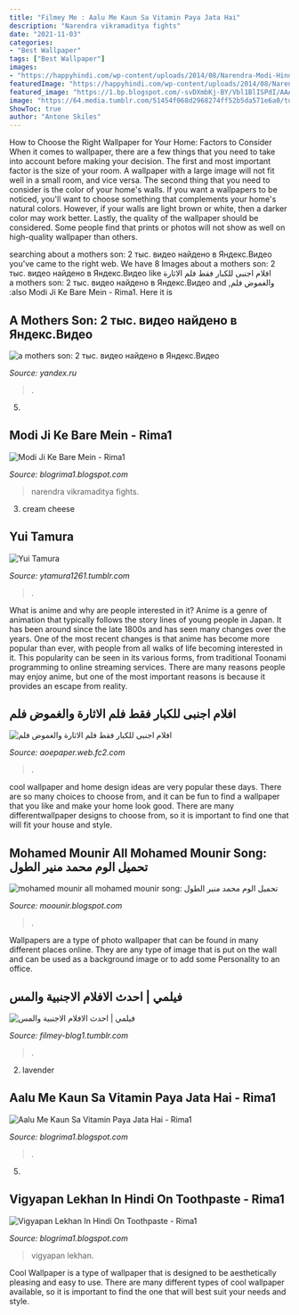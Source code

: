 ```yaml
---
title: "Filmey Me : Aalu Me Kaun Sa Vitamin Paya Jata Hai"
description: "Narendra vikramaditya fights"
date: "2021-11-03"
categories:
- "Best Wallpaper"
tags: ["Best Wallpaper"]
images:
- "https://happyhindi.com/wp-content/uploads/2014/08/Narendra-Modi-Hindi_opt-1280x720.jpg"
featuredImage: "https://happyhindi.com/wp-content/uploads/2014/08/Narendra-Modi-Hindi_opt-1280x720.jpg"
featured_image: "https://1.bp.blogspot.com/-svDXmbKj-BY/Vbl1BlISPdI/AAAAAAAAAC4/tlS0872rPfE/s320/67ed.jpg"
image: "https://64.media.tumblr.com/51454f068d2968274ff52b5da571e6a0/tumblr_ouq6e1m0MQ1ukkaf8o1_1280.png"
ShowToc: true
author: "Antone Skiles"
---
```



How to Choose the Right Wallpaper for Your Home: Factors to Consider
When it comes to wallpaper, there are a few things that you need to take into account before making your decision. The first and most important factor is the size of your room. A wallpaper with a large image will not fit well in a small room, and vice versa. 
The second thing that you need to consider is the color of your home's walls. If you want a wallpapers to be noticed, you'll want to choose something that complements your home's natural colors. However, if your walls are light brown or white, then a darker color may work better. 
Lastly, the quality of the wallpaper should be considered. Some people find that prints or photos will not show as well on high-quality wallpaper than others.

	

		
searching about a mothers son: 2 тыс. видео найдено в Яндекс.Видео you've came to the right web. We have 8 Images about a mothers son: 2 тыс. видео найдено в Яндекс.Видео like ‫افلام اجنبى للكبار فقط فلم الاثارة والغموض فلم, a mothers son: 2 тыс. видео найдено в Яндекс.Видео and also Modi Ji Ke Bare Mein - Rima1. Here it is:
		
    
## A Mothers Son: 2 тыс. видео найдено в Яндекс.Видео

<img loading=lazy src="https://avatars.mds.yandex.net/get-vthumb/3915199/b84e1725423be100f8e9b89557a4c9d0/564x318_1" onerror="this.onerror=null;this.src='https://tse2.mm.bing.net/th?id=OIP.stKTPX3gMEt0H5FFxbJR6QAAAA&amp;pid=15.1';" alt="a mothers son: 2 тыс. видео найдено в Яндекс.Видео">

_Source: yandex.ru_

>. 

	

5.

    
## Modi Ji Ke Bare Mein - Rima1

<img loading=lazy src="https://happyhindi.com/wp-content/uploads/2014/08/Narendra-Modi-Hindi_opt-1280x720.jpg" onerror="this.onerror=null;this.src='https://tse1.mm.bing.net/th?id=OIP.0-8rY1SbIn9pGPxnk_b4MwHaEK&amp;pid=15.1';" alt="Modi Ji Ke Bare Mein - Rima1">

_Source: blogrima1.blogspot.com_

>narendra vikramaditya fights. 

	

3. cream cheese 

    
## Yui Tamura

<img loading=lazy src="https://64.media.tumblr.com/955874be959bc1f820339512dc5352ab/b745b3ccfbb8bdaa-37/s1280x1920/c7eeee9a955d6e84ce2b48bfa0b14cc111bca8f1.jpg" onerror="this.onerror=null;this.src='https://tse3.mm.bing.net/th?id=OIP.-FwGcKyrb5K9PPxYfBSNjgHaKP&amp;pid=15.1';" alt="Yui Tamura">

_Source: ytamura1261.tumblr.com_

>. 

	

What is anime and why are people interested in it?
Anime is a genre of animation that typically follows the story lines of young people in Japan. It has been around since the late 1800s and has seen many changes over the years. One of the most recent changes is that anime has become more popular than ever, with people from all walks of life becoming interested in it. This popularity can be seen in its various forms, from traditional Toonami programming to online streaming services. There are many reasons people may enjoy anime, but one of the most important reasons is because it provides an escape from reality.

    
## ‫افلام اجنبى للكبار فقط فلم الاثارة والغموض فلم

<img loading=lazy src="http://3.bp.blogspot.com/-hG2RQ0eE340/U147EPTuoBI/AAAAAAAAE_w/l6S2UIpR7I8/s1600/فيلم,Angels,And,Demons,مدونة,حبيب,لاين.jpg" onerror="this.onerror=null;this.src='https://tse4.mm.bing.net/th?id=OIP.4uHUNmWUcvggozaQEA_fCAHaK_&amp;pid=15.1';" alt="‫افلام اجنبى للكبار فقط فلم الاثارة والغموض فلم">

_Source: aoepaper.web.fc2.com_

>. 

	

cool wallpaper and home design ideas are very popular these days. There are so many choices to choose from, and it can be fun to find a wallpaper that you like and make your home look good. There are many differentwallpaper designs to choose from, so it is important to find one that will fit your house and style.

    
## Mohamed Mounir All Mohamed Mounir Song: تحميل الوم محمد منير الطول

<img loading=lazy src="https://1.bp.blogspot.com/-svDXmbKj-BY/Vbl1BlISPdI/AAAAAAAAAC4/tlS0872rPfE/s320/67ed.jpg" onerror="this.onerror=null;this.src='https://tse4.mm.bing.net/th?id=OIP.uSdoM9P7-WoUn-clU8rIcAD6D6&amp;pid=15.1';" alt="mohamed mounir all mohamed mounir song: تحميل الوم محمد منير الطول">

_Source: moounir.blogspot.com_

>. 

	



Wallpapers are a type of photo wallpaper that can be found in many different places online. They are any type of image that is put on the wall and can be used as a background image or to add some Personality to an office.

    
## فيلمي | احدث الافلام الاجنبية والمس

<img loading=lazy src="https://64.media.tumblr.com/51454f068d2968274ff52b5da571e6a0/tumblr_ouq6e1m0MQ1ukkaf8o1_1280.png" onerror="this.onerror=null;this.src='https://tse4.mm.bing.net/th?id=OIP.XUBeZ_99-Qw6oZq9yJsHQgHaEM&amp;pid=15.1';" alt="فيلمي | احدث الافلام الاجنبية والمس">

_Source: filmey-blog1.tumblr.com_

>. 

	

2. lavender 

    
## Aalu Me Kaun Sa Vitamin Paya Jata Hai - Rima1

<img loading=lazy src="https://lh6.googleusercontent.com/proxy/HQz5lrg1FAUhukjyI2qY9RBTY94hPvdo0ePL7xGSIUVXg3T4xkheL7S3iS1OdjQ0FqVzp82z0w1baKdwlmHuTF-mSAZE9hNWrBcgZU27krD7F7N2wDKtw8hRQRUbXC98CYodz-VRXcjTD00vJ_wD0PjUVOQZjyPE=w1200-h630-p-k-no-nu" onerror="this.onerror=null;this.src='https://tse4.mm.bing.net/th?id=OIP.bdl1e4YAUkkQxP_Janz7rwAAAA&amp;pid=15.1';" alt="Aalu Me Kaun Sa Vitamin Paya Jata Hai - Rima1">

_Source: blogrima1.blogspot.com_

>. 

	

5.

    
## Vigyapan Lekhan In Hindi On Toothpaste - Rima1

<img loading=lazy src="https://lh3.googleusercontent.com/proxy/YgjCuflcamz7wgt9xoaTUHhqFaFXvL2QxPr2JvjB1At42XO2Vd__tpcvAO7RA28g6Il2malAAZdNrRZlsKaj1w1baX_vDO6XtWwBDRj-oi-NsrS_fYu67n1AiARW=w1200-h630-p-k-no-nu" onerror="this.onerror=null;this.src='https://tse1.mm.bing.net/th?id=OIP.OxdBp9OgXzVNCfQcV-glkwHaFW&amp;pid=15.1';" alt="Vigyapan Lekhan In Hindi On Toothpaste - Rima1">

_Source: blogrima1.blogspot.com_

>vigyapan lekhan. 

	

Cool Wallpaper is a type of wallpaper that is designed to be aesthetically pleasing and easy to use. There are many different types of cool wallpaper available, so it is important to find the one that will best suit your needs and style.

